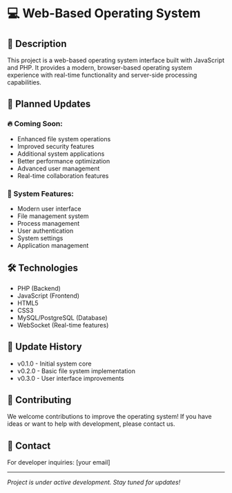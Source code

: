 # 💻 Web-Based Operating System

## 📝 Description
This project is a web-based operating system interface built with JavaScript and PHP. It provides a modern, browser-based operating system experience with real-time functionality and server-side processing capabilities.

## 🚀 Planned Updates

### 🔥 Coming Soon:
- Enhanced file system operations
- Improved security features
- Additional system applications
- Better performance optimization
- Advanced user management
- Real-time collaboration features

### 🎨 System Features:
- Modern user interface
- File management system
- Process management
- User authentication
- System settings
- Application management

## 🛠 Technologies
- PHP (Backend)
- JavaScript (Frontend)
- HTML5
- CSS3
- MySQL/PostgreSQL (Database)
- WebSocket (Real-time features)

## 📅 Update History
- v0.1.0 - Initial system core
- v0.2.0 - Basic file system implementation
- v0.3.0 - User interface improvements

## 🤝 Contributing
We welcome contributions to improve the operating system! If you have ideas or want to help with development, please contact us.

## 📧 Contact
For developer inquiries: [your email]

---

*Project is under active development. Stay tuned for updates!* 